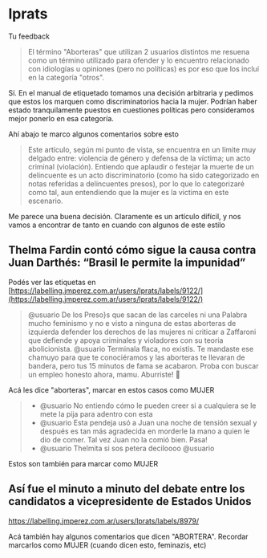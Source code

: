 # lprats

Tu feedback

>El término "Aborteras" que utilizan 2 usuarios distintos me resuena como un término utilizado para ofender y lo encuentro relacionado con idiologías u opiniones (pero no políticas) es por eso que los incluí en la categoría "otros".

Sí. En el manual de etiquetado tomamos una decisión arbitraria y pedimos que estos los marquen como discriminatorios hacia la mujer. Podrían haber estado tranquilamente puestos en cuestiones políticas pero consideramos mejor ponerlo en esa categoría.

Ahí abajo te marco algunos comentarios sobre esto

> Este artículo, según mi punto de vista, se encuentra en un límite muy delgado entre: violencia de género y defensa de la víctima; un acto criminal (violación). Entiendo que aplaudir o festejar la muerte de un delincuente es un acto discriminatorio (como ha sido categorizado en notas referidas a delincuentes presos), por lo que lo categorizaré como tal, aun entendiendo que la mujer es la victima en este escenario.

Me parece una buena decisión. Claramente es un artículo difícil, y nos vamos a encontrar de tanto en cuando con algunos de este estilo




## Thelma Fardin contó cómo sigue la causa contra Juan Darthés: “Brasil le permite la impunidad”

Podés ver las etiquetas en [https://labelling.jmperez.com.ar/users/lprats/labels/9122/](https://labelling.jmperez.com.ar/users/lprats/labels/9122/)

> @usuario De los Preso}s que sacan de las carceles ni una Palabra mucho feminismo y no e visto a ninguna de estas aborteras de izquierda defender los derechos de las mujeres ni criticar a Zaffaroni que defiende y apoya criminales y violadores con su teoria abolicionista.
> @usuario Terminala flaca, no existís. Te mandaste ese chamuyo para que te conociéramos y las aborteras te llevaran de bandera, pero tus 15 minutos de fama se acabaron. Proba con buscar un empleo honesto ahora, mamu. Aburriste! 😤

Acá les dice "aborteras", marcar en estos casos como MUJER

> - @usuario No entiendo cómo le pueden creer si a cualquiera se le mete la pija para adentro con esta
> - @usuario Esta pendeja usó a Juan una noche de tensión sexual y después es tan más agradecida en morderle la mano a quien le dio de comer. Tal vez Juan no la comió bien. Pasa!
> -  @usuario Thelmita si sos petera deciloooo @usuario

Estos son también para marcar como MUJER

 ## Así fue el minuto a minuto del debate entre los candidatos a vicepresidente de Estados Unidos

https://labelling.jmperez.com.ar/users/lprats/labels/8979/

Acá también hay algunos comentarios que dicen "ABORTERA". Recordar marcarlos como MUJER (cuando dicen esto, feminazis, etc)
